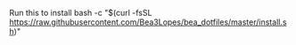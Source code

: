 Run this to install
bash -c "$(curl -fsSL https://raw.githubusercontent.com/Bea3Lopes/bea_dotfiles/master/install.sh)"
